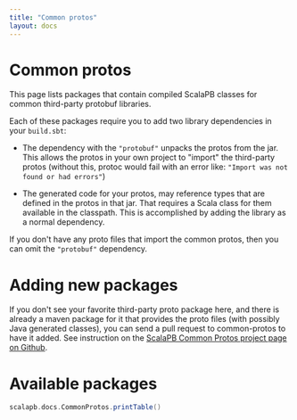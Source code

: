 ```yaml
---
title: "Common protos"
layout: docs
---
```


# Common protos

This page lists packages that contain compiled ScalaPB classes for common third-party protobuf libraries.

Each of these packages require you to add two library dependencies in your `build.sbt`:

* The dependency with the `"protobuf"` unpacks the protos from the jar. This
  allows the protos in your own project to "import" the third-party protos
  (without this, protoc would fail with an error like: `"Import was not found or had errors"`)

* The generated code for your protos, may reference types that are defined in
  the protos in that jar. That requires a Scala class for them available in
  the classpath. This is accomplished by adding the library as a normal
  dependency.

If you don't have any proto files that import the common protos, then you can omit the `"protobuf"` dependency.

# Adding new packages

If you don't see your favorite third-party proto package here, and there is already a maven package for it that provides the proto files (with possibly Java generated classes), you can send a pull request to common-protos to have it added. See instruction on the [ScalaPB Common Protos project page on Github](https://github.com/scalapb/common-protos).

# Available packages

```scala mdoc:passthrough
scalapb.docs.CommonProtos.printTable()
```
